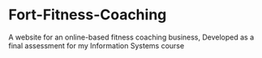 # Fort-Fitness-Coaching

A website for an online-based fitness coaching business, Developed as a final assessment for my Information Systems course
